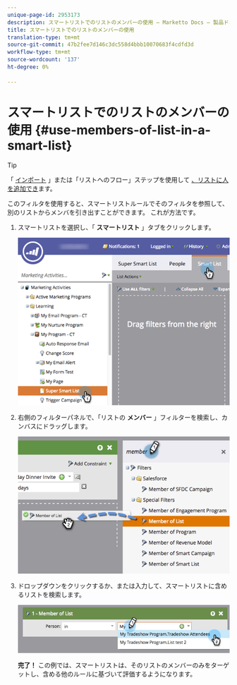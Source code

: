 ```yaml
---
unique-page-id: 2953173
description: スマートリストでのリストのメンバーの使用 — Marketto Docs — 製品ドキュメント
title: スマートリストでのリストのメンバーの使用
translation-type: tm+mt
source-git-commit: 47b2fee7d146c3dc558d4bbb10070683f4cdfd3d
workflow-type: tm+mt
source-wordcount: '137'
ht-degree: 0%

---
```



# スマートリストでのリストのメンバーの使用 {#use-members-of-list-in-a-smart-list}

>[!TIP]
>
>「 [インポート](../../../../getting-started/quick-wins/import-a-list-of-people.md) 」または「リストへのフロー」ステップを使用して [、リストに人を追加でき](../../../../product-docs/core-marketo-concepts/smart-campaigns/flow-actions/add-to-list.md)ます。

このフィルタを使用すると、スマートリストルールでそのフィルタを参照して、別のリストからメンバを引き出すことができます。 これが方法です。

1. スマートリストを選択し、「 **スマートリスト** 」タブをクリックします。

   ![](assets/smartlist-sltab.png)

1. 右側のフィルターパネルで、「リストの **メンバー** 」フィルターを検索し、カンバスにドラッグします。

   ![](assets/use-members-of-list-in-a-smart-list-2nd.png)

1. ドロップダウンをクリックするか、または入力して、スマートリストに含めるリストを検索します。

   ![](assets/memberoflist.png)

   **完了！** この例では、スマートリストは、そのリストのメンバーのみをターゲットし、含める他のルールに基づいて評価するようになります。

